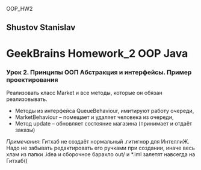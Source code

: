 OOP_HW2
## Shustov Stanislav
# GeekBrains Homework_2 OOP Java

### Урок 2. Принципы ООП Абстракция и интерфейсы. Пример проектирования

Реализовать класс Market и все методы, которые он обязан реализовывать.
- Методы из интерфейса QueueBehaviour, имитируют работу очереди,
- MarketBehaviour – помещает и удаляет человека из очереди,
- Метод update – обновляет состояние магазина (принимает и отдаёт заказы)

_Примечания_:
Гитхаб не создаёт нормальный .гитигнор для ИнтеллиЖ. Надо не забывать редактировать его ручками при создании, иначе весь хлам из папки .idea и сборочное барахло out/ и *.iml залетят навсегда на Гитхаб((


